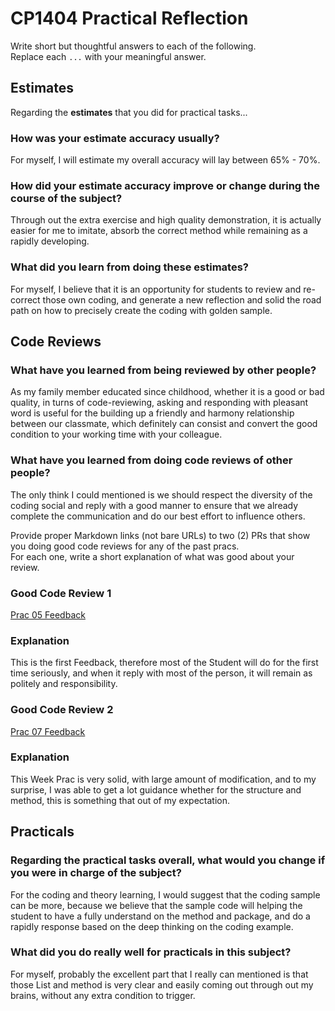 # CP1404 Practical Reflection

Write short but thoughtful answers to each of the following.  
Replace each `...` with your meaningful answer.

## Estimates

Regarding the **estimates** that you did for practical tasks...

### How was your estimate accuracy usually?

For myself, I will estimate my overall accuracy will lay between 65% - 70%.

### How did your estimate accuracy improve or change during the course of the subject?

Through out the extra exercise and high quality demonstration, it is actually easier for me to imitate, 
absorb the correct method while remaining as a rapidly developing.

### What did you learn from doing these estimates?

For myself, I believe that it is an opportunity for students to review and re-correct those own coding,
and generate a new reflection and solid the road path on how to precisely create the coding with golden sample.

## Code Reviews

### What have you learned from being reviewed by other people?

As my family member educated since childhood, whether it is a good or bad quality, in turns of 
code-reviewing, asking and responding with pleasant word is useful for the building up a friendly and
harmony relationship between our classmate, which definitely can consist and convert the good condition
to your working time with your colleague.

### What have you learned from doing code reviews of other people?

The only think I could mentioned is we should respect the diversity of the coding social and reply with
a good manner to ensure that we already complete the communication and do our best effort to influence others.

Provide proper Markdown links (not bare URLs) to two (2) PRs that show you doing good code reviews for any of the past
pracs.  
For each one, write a short explanation of what was good about your review.

### Good Code Review 1

[Prac 05 Feedback](https://github.com/Yuchen513/cp1404practicals/pull/1#issuecomment-2424953228)

### Explanation

This is the first Feedback, therefore most of the Student will do for the first time seriously, and when it reply 
with most of the person, it will remain as politely and responsibility.

### Good Code Review 2

[Prac 07 Feedback](https://github.com/Winminoo4444/cp1404practicals/pull/4#issuecomment-2467952587)

### Explanation

This Week Prac is very solid, with large amount of modification, and to my surprise, I was able to get a lot guidance
whether for the structure and method, this is something that out of my expectation.

## Practicals

### Regarding the **practical tasks** overall, what would you change if you were in charge of the subject?

For the coding and theory learning, I would suggest that the coding sample can be more, because we believe that
the sample code will helping the student to have a fully understand on the method and package, and do a rapidly response 
based on the deep thinking on the coding example.

### What did you do really well for practicals in this subject?

For myself, probably the excellent part that I really can mentioned is that those List and method is very clear and 
easily coming out through out my brains, without any extra condition to trigger.
